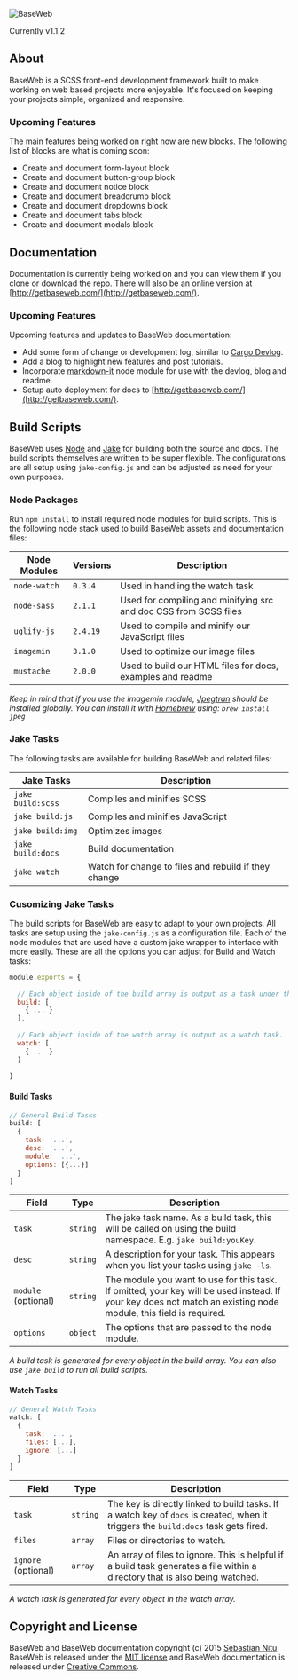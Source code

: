 ![BaseWeb](http://f.cl.ly/items/201U3Y1g0c2M1u1Z3i0n/baseweb-banner.png "BaseWeb — A fresh front-end development framework.")

Currently v1.1.2

## About
BaseWeb is a SCSS front-end development framework built to make working on web based projects more enjoyable. It&#39;s focused on keeping your projects simple, organized and responsive.

### Upcoming Features
The main features being worked on right now are new blocks. The following list of blocks are what is coming soon:

* Create and document form-layout block
* Create and document button-group block
* Create and document notice block
* Create and document breadcrumb block
* Create and document dropdowns block
* Create and document tabs block
* Create and document modals block

## Documentation
Documentation is currently being worked on and you can view them if you clone or download the repo. There will also be an online version at [http://getbaseweb.com/](http://getbaseweb.com/).

### Upcoming Features
Upcoming features and updates to BaseWeb documentation:

* Add some form of change or development log, similar to [Cargo Devlog](http://cargocollective.com/devlog).
* Add a blog to highlight new features and post tutorials.
* Incorporate [markdown-it](https://www.npmjs.com/package/markdown-it) node module for use with the devlog, blog and readme.
* Setup auto deployment for docs to [http://getbaseweb.com/](http://getbaseweb.com/).

## Build Scripts

BaseWeb uses [Node](https://nodejs.org/) and [Jake](http://jakejs.com/) for building both the source and docs. The build scripts themselves are written to be super flexible. The configurations are all setup using `jake-config.js` and can be adjusted as need for your own purposes.

### Node Packages
Run `npm install` to install required node modules for build scripts. This is the following node stack used to build BaseWeb assets and documentation files:

| Node Modules   | Versions   | Description |
|----------------|------------|-------------|
| `node-watch`   | `0.3.4`    | Used in handling the watch task |
| `node-sass`    | `2.1.1`    | Used for compiling and minifying src and doc CSS from SCSS files |
| `uglify-js`    | `2.4.19`   | Used to compile and minify our JavaScript files |
| `imagemin`     | `3.1.0`    | Used to optimize our image files |
| `mustache`     | `2.0.0`    | Used to build our HTML files for docs, examples and readme |

*Keep in mind that if you use the imagemin module, [Jpegtran](http://jpegclub.org/jpegtran/) should be installed globally. You can install it with [Homebrew](http://brew.sh/) using: `brew install jpeg`*

### Jake Tasks
The following tasks are available for building BaseWeb and related files:

| Jake Tasks        | Description                                          |
|-------------------|------------------------------------------------------|
| `jake build:scss` | Compiles and minifies SCSS                           |
| `jake build:js`   | Compiles and minifies JavaScript                     |
| `jake build:img`  | Optimizes images                                     |
| `jake build:docs` | Build documentation                                  |
| `jake watch`      | Watch for change to files and rebuild if they change |

### Cusomizing Jake Tasks
The build scripts for BaseWeb are easy to adapt to your own projects. All tasks are setup using the `jake-config.js` as a configuration file. Each of the node modules that are used have a custom jake wrapper to interface with more easily. These are all the options you can adjust for Build and Watch tasks:

```js
module.exports = {
  
  // Each object inside of the build array is output as a task under the namespace 'build'.
  build: [
    { ... }
  ],
  
  // Each object inside of the watch array is output as a watch task.
  watch: [
    { ... }
  ]
  
}
```

#### Build Tasks

```js
// General Build Tasks
build: [
  {
    task: '...',
    desc: '...',
    module: '...',
    options: [{...}]
  }
]
```

| Field | Type | Description |
|-------|------|-------------|
| `task` | `string` | The jake task name. As a build task, this will be called on using the build namespace. E.g. `jake build:youKey`. |
| `desc` | `string` | A description for your task. This appears when you list your tasks using `jake -ls`. |
| `module` (optional) | `string` | The module you want to use for this task. If omitted, your key will be used instead. If your key does not match an existing node module, this field is required. |
| `options` | `object` | The options that are passed to the node module. |

*A build task is generated for every object in the build array. You can also use `jake build` to run all build scripts.*

#### Watch Tasks

```js
// General Watch Tasks
watch: [
  {
    task: '...',
    files: [...],
    ignore: [...]
  }
]
```

| Field | Type | Description |
|-------|------|-------------|
| `task` | `string` | The key is directly linked to build tasks. If a watch key of `docs` is created, when it triggers the `build:docs` task gets fired. |
| `files` | `array` | Files or directories to watch. |
| `ignore` (optional) | `array` | An array of files to ignore. This is helpful if a build task generates a file within a directory that is also being watched. |

*A watch task is generated for every object in the watch array.*

## Copyright and License

BaseWeb and BaseWeb documentation copyright (c) 2015 [Sebastian Nitu](http://sebnitu.com). BaseWeb is released under the [MIT license](https://github.com/sebnitu/BaseWeb/blob/master/LICENSE) and BaseWeb documentation is released under [Creative Commons](https://github.com/sebnitu/BaseWeb/blob/master/docs/LICENSE).